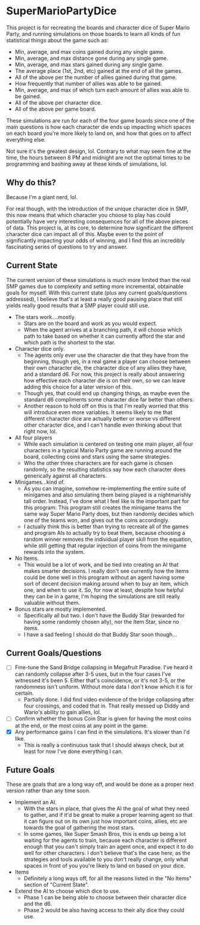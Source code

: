 # SuperMarioPartyDice

This project is for recreating the boards and character dice of Super Mario Party, and running simulations on those boards to learn all kinds of fun statistical things about the game such as:
* Min, average, and max coins gained during any single game.
* Min, average, and max distance gone during any single game.
* Min, average, and max stars gained during any single game.
* The average place (1st, 2nd, etc) gained at the end of all the games.
* All of the above per the number of allies gained during that game.
* How frequently that number of allies was able to be gained.
* Min, average, and max of which turn each amount of allies was able to be gained.
* All of the above per character dice.
* All of the above per game board.

These simulations are run for each of the four game boards since one of the main questions is how each character die ends up impacting which spaces on each board you're more likely to land on, and how that goes on to affect everything else.

Not sure it's the greatest design, lol. Contrary to what may seem fine at the time, the hours between 8 PM and midnight are not the optimal times to be programming and bashing away at these kinds of simulations, lol.

## Why do this?

Because I'm a giant nerd, lol.

For real though, with the introduction of the unique character dice in SMP, this now means that which character you choose to play has could potentially have very interesting consequences for all of the above pieces of data. This project is, at its core, to determine how significant the different character dice can impact all of this. Maybe even to the point of significantly impacting your odds of winning, and I find this an incredibly fascinating series of questions to try and answer.

## Current State

The current version of these simulations is much more limited than the real SMP games due to complexity and setting more incremental, obtainable goals for myself. With this current state (plus any current goals/questions addressed), I believe that's at least a really good pausing place that still yields really good results that a SMP player could still use.

 * The stars work....mostly.
    * Stars are on the board and work as you would expect. 
    * When the agent arrives at a branching path, it will choose which path to take based on whether it can currently afford the star and which path is the shortest to the star.
 * Character dice only. 
   * The agents only ever use the character die that they have from the beginning, though yes, in a real game a player can choose between their own character die, the character dice of any allies they have, and a standard d6. For now, this project is really about answering how effective each character die is on their own, so we can leave adding this choice for a later version of this. 
   * Though yes, that could end up changing things, as maybe even the standard d6 compliments some character dice far better than others.
   * Another reason to hold off on this is that I'm really worried that this will introduce even more variables. It seems likely to me that different character dice are actually better or worse vs different other character dice, and I can't handle even thinking about that right now, lol.
 * All four players
   * While each simulation is centered on testing one main player, all four characters in a typical Mario Party game are running around the board, collecting coins and stars using the same strategies.
   * Who the other three characters are for each game is chosen randomly, so the resulting statistics say how each character does generically against all characters.
 * Minigames...kind of.
   * As you can imagine, somehow re-implementing the entire suite of minigames and also simulating them being played is a nightmarishly tall order. Instead, I've done what I feel like is the important part for this program: This program still creates the minigame teams the same way Super Mario Party does, but then randomly decides which one of the teams won, and gives out the coins accordingly.
   * I actually think this is better than trying to recreate all of the games and program AIs to actually try to beat them, because choosing a random winner removes the individual player skill from the equation, while still getting that regular injection of coins from the minigame rewards into the system.
 * No Items.
   * This would be a lot of work, and be tied into creating an AI that makes smarter decisions. I really don't see currently how the items could be done well in this program without an agent having some sort of decent decision making around when to buy an item, which one, and when to use it. So, for now at least, despite how helpful they can be in a game, I'm hoping the simulations are still really valuable without them.
* Bonus stars are mostly implemented.
   * Specifically all but two. I don't have the Buddy Star (rewarded for having some randomly chosen ally), nor the Item Star, since no items.
   * I have a sad feeling I should do that Buddy Star soon though...

## Current Goals/Questions

- [ ] Fine-tune the Sand Bridge collapsing in Megafruit Paradise. I've heard it can randomly collapse after 3-5 uses, but in the four cases I've witnessed it's been 5. Either that's coincidence, or it's not 3-5, or the randomness isn't uniform. Without more data I don't know which it is for certain.
    * Partially done. I did find video evidence of the bridge collapsing after four crossings, and coded that in. That really messed up Diddy and Wario's ability to gain allies, lol.
- [ ] Confirm whether the bonus Coin Star is given for having the most coins at the end, or the most coins at any point in the game.
- [x] Any performance gains I can find in the simulations. It's slower than I'd like.
    * This is really a continuous task that I should always check, but at least for now I've done everything I can.
 
 ## Future Goals
 
 These are goals that are a long way off, and would be done as a proper next version rather than any time soon.
 
 * Implement an AI.
   * With the stars in place, that gives the AI the goal of what they need to gather, and if it'd be great to make a proper learning agent so that it can figure out on its own just how important coins, allies, etc are towards the goal of gathering the most stars.
   * In some games, like Super Smash Bros, this is ends up being a lot waiting for the agents to train, because each character is different enough that you can't simply train an agent once, and expect it to do well for other characters. I don't believe that's the case here, as the strategies and tools available to you don't really change, only what spaces in front of you you're likely to land on based on your dice.
 * Items
    * Definitely a long ways off, for all the reasons listed in the "No Items" section of "Current State".
 * Extend the AI to choose which dice to use.
   * Phase 1 can be being able to choose between their character dice and the d6.
   * Phase 2 would be also having access to their ally dice they could use.
